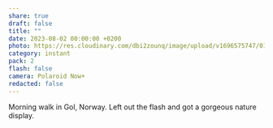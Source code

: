 ```yaml
---
share: true
draft: false
title: ""
date: 2023-08-02 00:00:00 +0200
photo: https://res.cloudinary.com/dbi2zounq/image/upload/v1696575747/011_iyvbja.jpg
category: instant
pack: 2
flash: false
camera: Polaroid Now+
redacted: false
---
```


Morning walk in Gol, Norway. Left out the flash and got a gorgeous nature display.